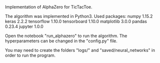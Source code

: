 Implementation of AlphaZero for TicTacToe.

The algorithm was implemented in Python3.
Used packages:
	numpy 1.15.2
	keras 2.2.2
	tensorflow 1.10.0
	tensorboard 1.10.0
	matplotlib 3.0.0
	pandas 0.23.4
	jupyter 1.0.0

Open the notebook "run_alphazero" to run the algorithm. The hyperparameters can be changed in 
the "config.py" file.

You may need to create the folders "logs/" and "saved/neural_networks" in order to run the program.
